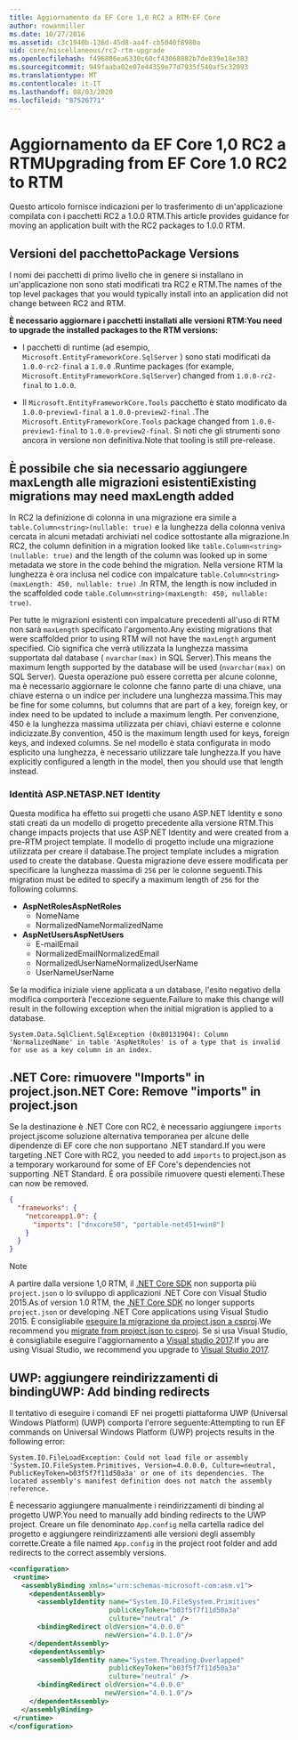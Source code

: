 ```yaml
---
title: Aggiornamento da EF Core 1,0 RC2 a RTM-EF Core
author: rowanmiller
ms.date: 10/27/2016
ms.assetid: c3c1940b-136d-45d8-aa4f-cb5040f8980a
uid: core/miscellaneous/rc2-rtm-upgrade
ms.openlocfilehash: f496806ea6330c60cf43068882b7de839e18e383
ms.sourcegitcommit: 949faaba02e07e44359e77d7935f540af5c32093
ms.translationtype: MT
ms.contentlocale: it-IT
ms.lasthandoff: 08/03/2020
ms.locfileid: "87526771"
---
```

# <a name="upgrading-from-ef-core-10-rc2-to-rtm"></a><span data-ttu-id="07538-102">Aggiornamento da EF Core 1,0 RC2 a RTM</span><span class="sxs-lookup"><span data-stu-id="07538-102">Upgrading from EF Core 1.0 RC2 to RTM</span></span>

<span data-ttu-id="07538-103">Questo articolo fornisce indicazioni per lo trasferimento di un'applicazione compilata con i pacchetti RC2 a 1.0.0 RTM.</span><span class="sxs-lookup"><span data-stu-id="07538-103">This article provides guidance for moving an application built with the RC2 packages to 1.0.0 RTM.</span></span>

## <a name="package-versions"></a><span data-ttu-id="07538-104">Versioni del pacchetto</span><span class="sxs-lookup"><span data-stu-id="07538-104">Package Versions</span></span>

<span data-ttu-id="07538-105">I nomi dei pacchetti di primo livello che in genere si installano in un'applicazione non sono stati modificati tra RC2 e RTM.</span><span class="sxs-lookup"><span data-stu-id="07538-105">The names of the top level packages that you would typically install into an application did not change between RC2 and RTM.</span></span>

<span data-ttu-id="07538-106">**È necessario aggiornare i pacchetti installati alle versioni RTM:**</span><span class="sxs-lookup"><span data-stu-id="07538-106">**You need to upgrade the installed packages to the RTM versions:**</span></span>

* <span data-ttu-id="07538-107">I pacchetti di runtime (ad esempio, `Microsoft.EntityFrameworkCore.SqlServer` ) sono stati modificati da `1.0.0-rc2-final` a `1.0.0` .</span><span class="sxs-lookup"><span data-stu-id="07538-107">Runtime packages (for example, `Microsoft.EntityFrameworkCore.SqlServer`) changed from `1.0.0-rc2-final` to `1.0.0`.</span></span>

* <span data-ttu-id="07538-108">Il `Microsoft.EntityFrameworkCore.Tools` pacchetto è stato modificato da `1.0.0-preview1-final` a `1.0.0-preview2-final` .</span><span class="sxs-lookup"><span data-stu-id="07538-108">The `Microsoft.EntityFrameworkCore.Tools` package changed from `1.0.0-preview1-final` to `1.0.0-preview2-final`.</span></span> <span data-ttu-id="07538-109">Si noti che gli strumenti sono ancora in versione non definitiva.</span><span class="sxs-lookup"><span data-stu-id="07538-109">Note that tooling is still pre-release.</span></span>

## <a name="existing-migrations-may-need-maxlength-added"></a><span data-ttu-id="07538-110">È possibile che sia necessario aggiungere maxLength alle migrazioni esistenti</span><span class="sxs-lookup"><span data-stu-id="07538-110">Existing migrations may need maxLength added</span></span>

<span data-ttu-id="07538-111">In RC2 la definizione di colonna in una migrazione era simile a `table.Column<string>(nullable: true)` e la lunghezza della colonna veniva cercata in alcuni metadati archiviati nel codice sottostante alla migrazione.</span><span class="sxs-lookup"><span data-stu-id="07538-111">In RC2, the column definition in a migration looked like `table.Column<string>(nullable: true)` and the length of the column was looked up in some metadata we store in the code behind the migration.</span></span> <span data-ttu-id="07538-112">Nella versione RTM la lunghezza è ora inclusa nel codice con impalcature `table.Column<string>(maxLength: 450, nullable: true)` .</span><span class="sxs-lookup"><span data-stu-id="07538-112">In RTM, the length is now included in the scaffolded code `table.Column<string>(maxLength: 450, nullable: true)`.</span></span>

<span data-ttu-id="07538-113">Per tutte le migrazioni esistenti con impalcature precedenti all'uso di RTM non sarà `maxLength` specificato l'argomento.</span><span class="sxs-lookup"><span data-stu-id="07538-113">Any existing migrations that were scaffolded prior to using RTM will not have the `maxLength` argument specified.</span></span> <span data-ttu-id="07538-114">Ciò significa che verrà utilizzata la lunghezza massima supportata dal database ( `nvarchar(max)` in SQL Server).</span><span class="sxs-lookup"><span data-stu-id="07538-114">This means the maximum length supported by the database will be used (`nvarchar(max)` on SQL Server).</span></span> <span data-ttu-id="07538-115">Questa operazione può essere corretta per alcune colonne, ma è necessario aggiornare le colonne che fanno parte di una chiave, una chiave esterna o un indice per includere una lunghezza massima.</span><span class="sxs-lookup"><span data-stu-id="07538-115">This may be fine for some columns, but columns that are part of a key, foreign key, or index need to be updated to include a maximum length.</span></span> <span data-ttu-id="07538-116">Per convenzione, 450 è la lunghezza massima utilizzata per chiavi, chiavi esterne e colonne indicizzate.</span><span class="sxs-lookup"><span data-stu-id="07538-116">By convention, 450 is the maximum length used for keys, foreign keys, and indexed columns.</span></span> <span data-ttu-id="07538-117">Se nel modello è stata configurata in modo esplicito una lunghezza, è necessario utilizzare tale lunghezza.</span><span class="sxs-lookup"><span data-stu-id="07538-117">If you have explicitly configured a length in the model, then you should use that length instead.</span></span>

### <a name="aspnet-identity"></a><span data-ttu-id="07538-118">Identità ASP.NET</span><span class="sxs-lookup"><span data-stu-id="07538-118">ASP.NET Identity</span></span>

<span data-ttu-id="07538-119">Questa modifica ha effetto sui progetti che usano ASP.NET Identity e sono stati creati da un modello di progetto precedente alla versione RTM.</span><span class="sxs-lookup"><span data-stu-id="07538-119">This change impacts projects that use ASP.NET Identity and were created from a pre-RTM project template.</span></span> <span data-ttu-id="07538-120">Il modello di progetto include una migrazione utilizzata per creare il database.</span><span class="sxs-lookup"><span data-stu-id="07538-120">The project template includes a migration used to create the database.</span></span> <span data-ttu-id="07538-121">Questa migrazione deve essere modificata per specificare la lunghezza massima di `256` per le colonne seguenti.</span><span class="sxs-lookup"><span data-stu-id="07538-121">This migration must be edited to specify a maximum length of `256` for the following columns.</span></span>

* <span data-ttu-id="07538-122">**AspNetRoles**</span><span class="sxs-lookup"><span data-stu-id="07538-122">**AspNetRoles**</span></span>
  * <span data-ttu-id="07538-123">Nome</span><span class="sxs-lookup"><span data-stu-id="07538-123">Name</span></span>
  * <span data-ttu-id="07538-124">NormalizedName</span><span class="sxs-lookup"><span data-stu-id="07538-124">NormalizedName</span></span>
* <span data-ttu-id="07538-125">**AspNetUsers**</span><span class="sxs-lookup"><span data-stu-id="07538-125">**AspNetUsers**</span></span>
  * <span data-ttu-id="07538-126">E-mail</span><span class="sxs-lookup"><span data-stu-id="07538-126">Email</span></span>
  * <span data-ttu-id="07538-127">NormalizedEmail</span><span class="sxs-lookup"><span data-stu-id="07538-127">NormalizedEmail</span></span>
  * <span data-ttu-id="07538-128">NormalizedUserName</span><span class="sxs-lookup"><span data-stu-id="07538-128">NormalizedUserName</span></span>
  * <span data-ttu-id="07538-129">UserName</span><span class="sxs-lookup"><span data-stu-id="07538-129">UserName</span></span>

<span data-ttu-id="07538-130">Se la modifica iniziale viene applicata a un database, l'esito negativo della modifica comporterà l'eccezione seguente.</span><span class="sxs-lookup"><span data-stu-id="07538-130">Failure to make this change will result in the following exception when the initial migration is applied to a database.</span></span>

``` Console
System.Data.SqlClient.SqlException (0x80131904): Column 'NormalizedName' in table 'AspNetRoles' is of a type that is invalid for use as a key column in an index.
```

## <a name="net-core-remove-imports-in-projectjson"></a><span data-ttu-id="07538-131">.NET Core: rimuovere "Imports" in project.json</span><span class="sxs-lookup"><span data-stu-id="07538-131">.NET Core: Remove "imports" in project.json</span></span>

<span data-ttu-id="07538-132">Se la destinazione è .NET Core con RC2, è necessario aggiungere `imports` project.jscome soluzione alternativa temporanea per alcune delle dipendenze di EF core che non supportano .NET standard.</span><span class="sxs-lookup"><span data-stu-id="07538-132">If you were targeting .NET Core with RC2, you needed to add `imports` to project.json as a temporary workaround for some of EF Core's dependencies not supporting .NET Standard.</span></span> <span data-ttu-id="07538-133">È ora possibile rimuovere questi elementi.</span><span class="sxs-lookup"><span data-stu-id="07538-133">These can now be removed.</span></span>

``` json
{
  "frameworks": {
    "netcoreapp1.0": {
      "imports": ["dnxcore50", "portable-net451+win8"]
    }
  }
}
```

> [!NOTE]  
> <span data-ttu-id="07538-134">A partire dalla versione 1,0 RTM, il [.NET Core SDK](https://www.microsoft.com/net/download/core) non supporta più `project.json` o lo sviluppo di applicazioni .NET Core con Visual Studio 2015.</span><span class="sxs-lookup"><span data-stu-id="07538-134">As of version 1.0 RTM, the [.NET Core SDK](https://www.microsoft.com/net/download/core) no longer supports `project.json` or developing .NET Core applications using Visual Studio 2015.</span></span> <span data-ttu-id="07538-135">È consigliabile [eseguire la migrazione da project.json a csproj](/dotnet/articles/core/migration/).</span><span class="sxs-lookup"><span data-stu-id="07538-135">We recommend you [migrate from project.json to csproj](/dotnet/articles/core/migration/).</span></span> <span data-ttu-id="07538-136">Se si usa Visual Studio, è consigliabile eseguire l'aggiornamento a [Visual studio 2017](https://www.visualstudio.com/downloads/).</span><span class="sxs-lookup"><span data-stu-id="07538-136">If you are using Visual Studio, we recommend you upgrade to [Visual Studio 2017](https://www.visualstudio.com/downloads/).</span></span>

## <a name="uwp-add-binding-redirects"></a><span data-ttu-id="07538-137">UWP: aggiungere reindirizzamenti di binding</span><span class="sxs-lookup"><span data-stu-id="07538-137">UWP: Add binding redirects</span></span>

<span data-ttu-id="07538-138">Il tentativo di eseguire i comandi EF nei progetti piattaforma UWP (Universal Windows Platform) (UWP) comporta l'errore seguente:</span><span class="sxs-lookup"><span data-stu-id="07538-138">Attempting to run EF commands on Universal Windows Platform (UWP) projects results in the following error:</span></span>

```output
System.IO.FileLoadException: Could not load file or assembly 'System.IO.FileSystem.Primitives, Version=4.0.0.0, Culture=neutral, PublicKeyToken=b03f5f7f11d50a3a' or one of its dependencies. The located assembly's manifest definition does not match the assembly reference.
```

<span data-ttu-id="07538-139">È necessario aggiungere manualmente i reindirizzamenti di binding al progetto UWP.</span><span class="sxs-lookup"><span data-stu-id="07538-139">You need to manually add binding redirects to the UWP project.</span></span> <span data-ttu-id="07538-140">Creare un file denominato `App.config` nella cartella radice del progetto e aggiungere reindirizzamenti alle versioni degli assembly corrette.</span><span class="sxs-lookup"><span data-stu-id="07538-140">Create a file named `App.config` in the project root folder and add redirects to the correct assembly versions.</span></span>

```xml
<configuration>
 <runtime>
   <assemblyBinding xmlns="urn:schemas-microsoft-com:asm.v1">
     <dependentAssembly>
       <assemblyIdentity name="System.IO.FileSystem.Primitives"
                         publicKeyToken="b03f5f7f11d50a3a"
                         culture="neutral" />
       <bindingRedirect oldVersion="4.0.0.0"
                        newVersion="4.0.1.0"/>
     </dependentAssembly>
     <dependentAssembly>
       <assemblyIdentity name="System.Threading.Overlapped"
                         publicKeyToken="b03f5f7f11d50a3a"
                         culture="neutral" />
       <bindingRedirect oldVersion="4.0.0.0"
                        newVersion="4.0.1.0"/>
     </dependentAssembly>
   </assemblyBinding>
 </runtime>
</configuration>
```
